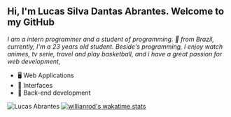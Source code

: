 ## Hi, I'm Lucas Silva Dantas Abrantes. Welcome to my GitHub
*I am a intern programmer and a student of programming. 🚀 from Brazil, currently, I'm a 23 years old student. Beside's programming, I enjoy watch animes, tv serie, travel and play basketball, and i have a great passion for web development,*
<br>
- 🖥 Web Applications
- 🎨 Interfaces
- 🔌 Back-end development


![Lucas Abrantes](https://github-readme-stats.vercel.app/api?username=lucasabrantes1&show_icons=true&theme=synthwave)
[![willianrod's wakatime stats](https://github-readme-stats.vercel.app/api/wakatime?username=lucasabrantes1)](https://github.com/anuraghazra/github-readme-stats)


